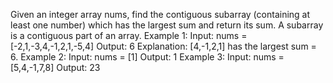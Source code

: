 Given an integer array nums, find the contiguous subarray (containing at least one number) which has the largest sum and return its sum.
A subarray is a contiguous part of an array.
Example 1:
Input: nums = [-2,1,-3,4,-1,2,1,-5,4]
Output: 6
Explanation: [4,-1,2,1] has the largest sum = 6.
Example 2:
Input: nums = [1]
Output: 1
Example 3:
Input: nums = [5,4,-1,7,8]
Output: 23
